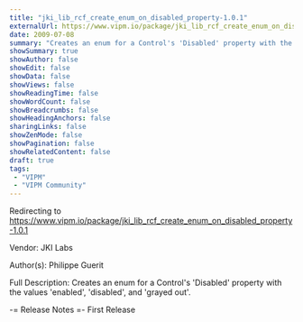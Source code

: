 ```yaml
---
title: "jki_lib_rcf_create_enum_on_disabled_property-1.0.1"
externalUrl: https://www.vipm.io/package/jki_lib_rcf_create_enum_on_disabled_property-1.0.1
date: 2009-07-08
summary: "Creates an enum for a Control's 'Disabled' property with the values 'enabled', 'disabled', and 'grayed out'."
showSummary: true
showAuthor: false
showEdit: false
showData: false
showViews: false
showReadingTime: false
showWordCount: false
showBreadcrumbs: false
showHeadingAnchors: false
sharingLinks: false
showZenMode: false
showPagination: false
showRelatedContent: false
draft: true
tags:
 - "VIPM"
 - "VIPM Community"
---
```


Redirecting to https://www.vipm.io/package/jki_lib_rcf_create_enum_on_disabled_property-1.0.1

Vendor: JKI Labs

Author(s): Philippe Guerit
 
Full Description:
Creates an enum for a Control's 'Disabled' property with the values 'enabled', 'disabled', and 'grayed out'.


-= Release Notes =-
First Release
